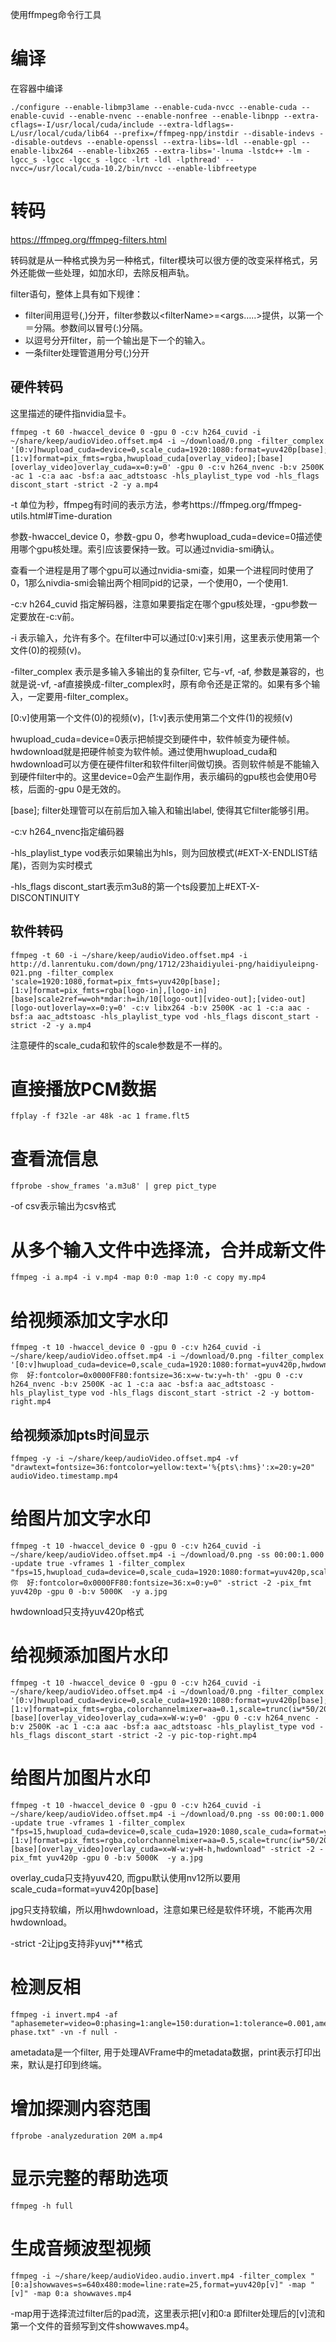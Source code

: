 使用ffmpeg命令行工具

# 编译

在容器中编译

```shell
./configure --enable-libmp3lame --enable-cuda-nvcc --enable-cuda --enable-cuvid --enable-nvenc --enable-nonfree --enable-libnpp --extra-cflags=-I/usr/local/cuda/include --extra-ldflags=-L/usr/local/cuda/lib64 --prefix=/ffmpeg-npp/instdir --disable-indevs --disable-outdevs --enable-openssl --extra-libs=-ldl --enable-gpl --enable-libx264 --enable-libx265 --extra-libs='-lnuma -lstdc++ -lm -lgcc_s -lgcc -lgcc_s -lgcc -lrt -ldl -lpthread' --nvcc=/usr/local/cuda-10.2/bin/nvcc --enable-libfreetype

```

# 转码

https://ffmpeg.org/ffmpeg-filters.html

转码就是从一种格式换为另一种格式，filter模块可以很方便的改变采样格式，另外还能做一些处理，如加水印，去除反相声轨。

filter语句，整体上具有如下规律：

- filter间用逗号(,)分开，filter参数以\<filterName>=<args…..>提供，以第一个＝分隔。参数间以冒号(:)分隔。
- 以逗号分开filter，前一个输出是下一个的输入。
- 一条filter处理管道用分号(;)分开

## 硬件转码

这里描述的硬件指nvidia显卡。

```shell
ffmpeg -t 60 -hwaccel_device 0 -gpu 0 -c:v h264_cuvid -i ~/share/keep/audioVideo.offset.mp4 -i ~/download/0.png -filter_complex '[0:v]hwupload_cuda=device=0,scale_cuda=1920:1080:format=yuv420p[base];[1:v]format=pix_fmts=rgba,hwupload_cuda[overlay_video];[base][overlay_video]overlay_cuda=x=0:y=0' -gpu 0 -c:v h264_nvenc -b:v 2500K -ac 1 -c:a aac -bsf:a aac_adtstoasc -hls_playlist_type vod -hls_flags discont_start -strict -2 -y a.mp4
```

-t 单位为秒，ffmpeg有时间的表示方法，参考https://ffmpeg.org/ffmpeg-utils.html#Time-duration

参数-hwaccel_device 0，参数-gpu 0，参考hwupload_cuda=device=0描述使用哪个gpu核处理。索引应该要保持一致。可以通过nvidia-smi确认。

查看一个进程是用了哪个gpu可以通过nvidia-smi查，如果一个进程同时使用了0，1那么nivdia-smi会输出两个相同pid的记录，一个使用0，一个使用1.

-c:v h264_cuvid 指定解码器，注意如果要指定在哪个gpu核处理，-gpu参数一定要放在-c:v前。

-i 表示输入，允许有多个。在filter中可以通过[0:v]来引用，这里表示使用第一个文件(0)的视频(v)。

-filter_complex 表示是多输入多输出的复杂filter, 它与-vf, -af, 参数是兼容的，也就是说-vf, -af直接换成-filter_complex时，原有命令还是正常的。如果有多个输入，一定要用-filter_complex。

[0:v]使用第一个文件(0)的视频(v)，[1:v]表示使用第二个文件(1)的视频(v)

hwupload_cuda=device=0表示把帧提交到硬件中，软件帧变为硬件帧。hwdownload就是把硬件帧变为软件帧。通过使用hwupload_cuda和hwdownload可以方便在硬件filter和软件filter间做切换。否则软件帧是不能输入到硬件filter中的。这里device=0会产生副作用，表示编码的gpu核也会使用0号核，后面的-gpu 0是无效的。

[base];  filter处理管可以在前后加入输入和输出label, 使得其它filter能够引用。

-c:v h264_nvenc指定编码器

-hls_playlist_type vod表示如果输出为hls，则为回放模式(#EXT-X-ENDLIST结尾)，否则为实时模式

-hls_flags discont_start表示m3u8的第一个ts段要加上#EXT-X-DISCONTINUITY

## 软件转码

```
ffmpeg -t 60 -i ~/share/keep/audioVideo.offset.mp4 -i http://d.lanrentuku.com/down/png/1712/23haidiyulei-png/haidiyuleipng-021.png -filter_complex 'scale=1920:1080,format=pix_fmts=yuv420p[base];[1:v]format=pix_fmts=rgba[logo-in],[logo-in][base]scale2ref=w=oh*mdar:h=ih/10[logo-out][video-out];[video-out][logo-out]overlay=x=0:y=0' -c:v libx264 -b:v 2500K -ac 1 -c:a aac -bsf:a aac_adtstoasc -hls_playlist_type vod -hls_flags discont_start -strict -2 -y a.mp4
```

注意硬件的scale_cuda和软件的scale参数是不一样的。

# 直接播放PCM数据

```shell
ffplay -f f32le -ar 48k -ac 1 frame.flt5
```

# 查看流信息

```shell
ffprobe -show_frames 'a.m3u8' | grep pict_type
```

-of csv表示输出为csv格式

# 从多个输入文件中选择流，合并成新文件

```shell
ffmpeg -i a.mp4 -i v.mp4 -map 0:0 -map 1:0 -c copy my.mp4
```

# 给视频添加文字水印

```
ffmpeg -t 10 -hwaccel_device 0 -gpu 0 -c:v h264_cuvid -i ~/share/keep/audioVideo.offset.mp4 -i ~/download/0.png -filter_complex '[0:v]hwupload_cuda=device=0,scale_cuda=1920:1080:format=yuv420p,hwdownload,drawtext=fontfile=/app/resources/fonts/0:text=你  好:fontcolor=0x0000FF80:fontsize=36:x=w-tw:y=h-th' -gpu 0 -c:v h264_nvenc -b:v 2500K -ac 1 -c:a aac -bsf:a aac_adtstoasc -hls_playlist_type vod -hls_flags discont_start -strict -2 -y bottom-right.mp4
```



## 给视频添加pts时间显示

```shell
ffmpeg -y -i ~/share/keep/audioVideo.offset.mp4 -vf "drawtext=fontsize=36:fontcolor=yellow:text='%{pts\:hms}':x=20:y=20" audioVideo.timestamp.mp4
```

# 给图片加文字水印

```shell
ffmpeg -t 10 -hwaccel_device 0 -gpu 0 -c:v h264_cuvid -i ~/share/keep/audioVideo.offset.mp4 -i ~/download/0.png -ss 00:00:1.000 -update true -vframes 1 -filter_complex "fps=15,hwupload_cuda=device=0,scale_cuda=1920:1080:format=yuv420p,scale_cuda=format=yuv420p,hwdownload,drawtext=fontfile=/app/resources/fonts/0:text=你  好:fontcolor=0x0000FF80:fontsize=36:x=0:y=0" -strict -2 -pix_fmt yuv420p -gpu 0 -b:v 5000K  -y a.jpg
```

hwdownload只支持yuv420p格式

# 给视频添加图片水印

```shell
ffmpeg -t 10 -hwaccel_device 0 -gpu 0 -c:v h264_cuvid -i ~/share/keep/audioVideo.offset.mp4 -i ~/download/0.png -filter_complex '[0:v]hwupload_cuda=device=0,scale_cuda=1920:1080:format=yuv420p[base];[1:v]format=pix_fmts=rgba,colorchannelmixer=aa=0.1,scale=trunc(iw*50/200)*2:trunc(ih*50/200)*2,hwupload_cuda=device=0[overlay_video];[base][overlay_video]overlay_cuda=x=W-w:y=0' -gpu 0 -c:v h264_nvenc -b:v 2500K -ac 1 -c:a aac -bsf:a aac_adtstoasc -hls_playlist_type vod -hls_flags discont_start -strict -2 -y pic-top-right.mp4
```

# 给图片加图片水印

```
ffmpeg -t 10 -hwaccel_device 0 -gpu 0 -c:v h264_cuvid -i ~/share/keep/audioVideo.offset.mp4 -i ~/download/0.png -ss 00:00:1.000 -update true -vframes 1 -filter_complex "fps=15,hwupload_cuda=device=0,scale_cuda=1920:1080,scale_cuda=format=yuv420p[base];[1:v]format=pix_fmts=rgba,colorchannelmixer=aa=0.5,scale=trunc(iw*50/200)*2:trunc(ih*50/200)*2,hwupload_cuda=device=0[overlay_video];[base][overlay_video]overlay_cuda=x=W-w:y=H-h,hwdownload" -strict -2 -pix_fmt yuv420p -gpu 0 -b:v 5000K  -y a.jpg
```

overlay_cuda只支持yuv420, 而gpu默认使用nv12所以要用scale_cuda=format=yuv420p[base]

jpg只支持软编，所以用hwdownload，注意如果已经是软件环境，不能再次用hwdownload。

-strict -2让jpg支持非yuvj***格式

# 检测反相

```shell
ffmpeg -i invert.mp4 -af "aphasemeter=video=0:phasing=1:angle=150:duration=1:tolerance=0.001,ametadata=print:file=inwav-phase.txt" -vn -f null -
```

ametadata是一个filter, 用于处理AVFrame中的metadata数据，print表示打印出来，默认是打印到终端。

# 增加探测内容范围

```shell
ffprobe -analyzeduration 20M a.mp4
```



# 显示完整的帮助选项

```shell
ffmpeg -h full
```

# 生成音频波型视频

```
ffmpeg -i ~/share/keep/audioVideo.audio.invert.mp4 -filter_complex "[0:a]showwaves=s=640x480:mode=line:rate=25,format=yuv420p[v]" -map "[v]" -map 0:a showwaves.mp4
```

-map用于选择流过filter后的pad流，这里表示把[v]和0:a 即filter处理后的[v]流和第一个文件的音频写到文件showwaves.mp4。

